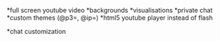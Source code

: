 *full screen youtube video
*backgrounds
*visualisations
*private chat
*custom themes (@p3=, @ip=)
*html5 youtube player instead of flash

*chat customization
